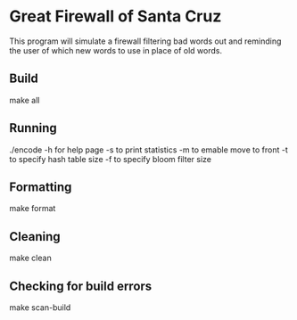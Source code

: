 # Great Firewall of Santa Cruz

This program will simulate a firewall filtering bad words out and reminding the user of which new words to use in place of old words.

## Build
make all

## Running
./encode
-h for help page
-s to print statistics
-m to emable move to front
-t to specify hash table size
-f to specify bloom filter size

## Formatting
make format

## Cleaning
make clean

## Checking for build errors
make scan-build
